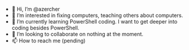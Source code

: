 - 👋 Hi, I’m @azercher
- 👀 I’m interested in fixing computers, teaching others about computers.
- 🌱 I’m currently learning PowerShell coding. I want to get deeper into coding besides PowerShell.
- 💞️ I’m looking to collaborate on nothing at the moment.
- 📫 How to reach me (pending)

<!---
azercher/azercher is a ✨ special ✨ repository because its `README.md` (this file) appears on your GitHub profile.
You can click the Preview link to take a look at your changes.
--->
